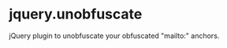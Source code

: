 jquery.unobfuscate
==================

jQuery plugin to unobfuscate your obfuscated "mailto:" anchors.